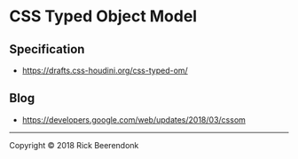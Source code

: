 # CSS Typed Object Model

## Specification

- https://drafts.css-houdini.org/css-typed-om/

## Blog

- https://developers.google.com/web/updates/2018/03/cssom

---

Copyright © 2018 Rick Beerendonk
